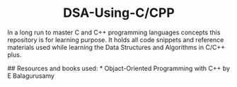 <h1 align="center"> DSA-Using-C/CPP </h1>

<p> In a long run to master C and C++ programming languages concepts this repository is for learning purpose. It holds all code snippets and reference materials used while learning the Data Structures and Algorithms in C/C++ plus.
</p>
## Resources and books used:
* Objact-Oriented Programming with C++ by E Balagurusamy
